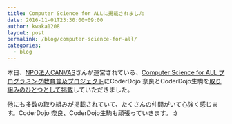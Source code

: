 ```yaml
---
title: Computer Science for ALLに掲載されました
date: 2016-11-01T23:30:00+09:00
author: kwaka1208
layout: post
permalink: /blog/computer-science-for-all/
categories:
  - blog
---
```

本日、[NPO法人CANVAS](http://canvas.ws/)さんが運営されている、[Computer Science for ALL プログラミング教育普及プロジェクト](http://csforall.jp/)にCoderDojo 奈良とCoderDojo生駒を[取り組みのひとつとして掲載](http://csforall.jp/activity/504/)していただきました。

他にも多数の取り組みが掲載されていて、たくさんの仲間がいて心強く感じます。CoderDojo 奈良、CoderDojo生駒も頑張っていきます。 :)